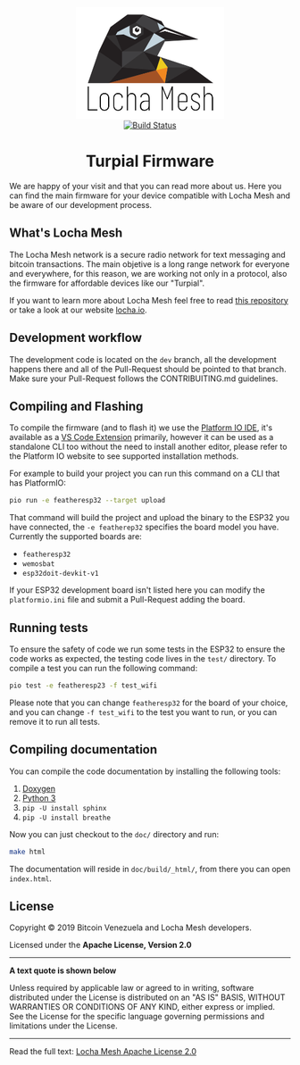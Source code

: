 <p align="center">
  <a href="https://locha.io/">
  <img height="200px" src="doc/LogotipoTurpial-Color.20-09-19.svg">
  </a>
  <br>
  <a href="https://travis-ci.com/btcven/turpial-firmware">
    <img src="https://travis-ci.com/btcven/turpial-firmware.svg?branch=master" title="Build Status">
  </a>
</p>

<h1 align="center">Turpial Firmware</h1>

We are happy of your visit and that you can read more about us. Here you can
find the main firmware for your device compatible with Locha Mesh and be aware
of our development process.

## What's Locha Mesh

The Locha Mesh network is a secure radio network for text messaging and bitcoin
transactions. The main objetive is a long range network for everyone and
everywhere, for this reason, we are working not only in a protocol, also the
firmware for affordable devices like our "Turpial".

If you want to learn more about Locha Mesh feel free to read
[this repository](https://github.com/btcven/locha) or take a look at our website
[locha.io](https://www.locha.io).

## Development workflow

The development code is located on the `dev` branch, all the development
happens there and all of the Pull-Request should be pointed to that branch.
Make sure your Pull-Request follows the CONTRIBUITING.md guidelines.

## Compiling and Flashing

To compile the firmware (and to flash it) we use the
[Platform IO IDE](https://platformio.org/), it's available as a
[VS Code Extension](https://platformio.org/platformio-ide) primarily, however
it can be used as a standalone CLI too without the need to install another
editor, please refer to the Platform IO website to see supported installation
methods.

For example to build your project you can run this command on a CLI that has
PlatformIO:

```bash
pio run -e featheresp32 --target upload
```

That command will build the project and upload the binary to the ESP32 you have
connected, the `-e featherep32` specifies the board model you have. Currently
the supported boards are:

- `featheresp32`
- `wemosbat`
- `esp32doit-devkit-v1`

If your ESP32 development board isn't listed here you can modify the
`platformio.ini` file and submit a Pull-Request adding the board.

## Running tests

To ensure the safety of code we run some tests in the ESP32 to ensure the code
works as expected, the testing code lives in the `test/` directory. To compile
a test you can run the following command:

```bash
pio test -e featheresp23 -f test_wifi
```

Please note that you can change `featheresp32` for the board of your choice,
and you can change `-f test_wifi` to the test you want to run, or you can
remove it to run all tests.

## Compiling documentation

You can compile the code documentation by installing the following tools:

1. [Doxygen](http://www.doxygen.nl/download.html)
2. [Python 3](https://www.python.org/downloads/)
3. `pip -U install sphinx`
4. `pip -U install breathe`

Now you can just checkout to the `doc/` directory and run:

```bash
make html
```

The documentation will reside in `doc/build/_html/`, from there you can open
`index.html`.

## License
Copyright © 2019 Bitcoin Venezuela and Locha Mesh developers.

Licensed under the **Apache License, Version 2.0**

---
**A text quote is shown below**

Unless required by applicable law or agreed to in writing, software
distributed under the License is distributed on an "AS IS" BASIS,
WITHOUT WARRANTIES OR CONDITIONS OF ANY KIND, either express or implied.
See the License for the specific language governing permissions and
limitations under the License.
___
Read the full text:
[Locha Mesh Apache License 2.0](LICENSE)
